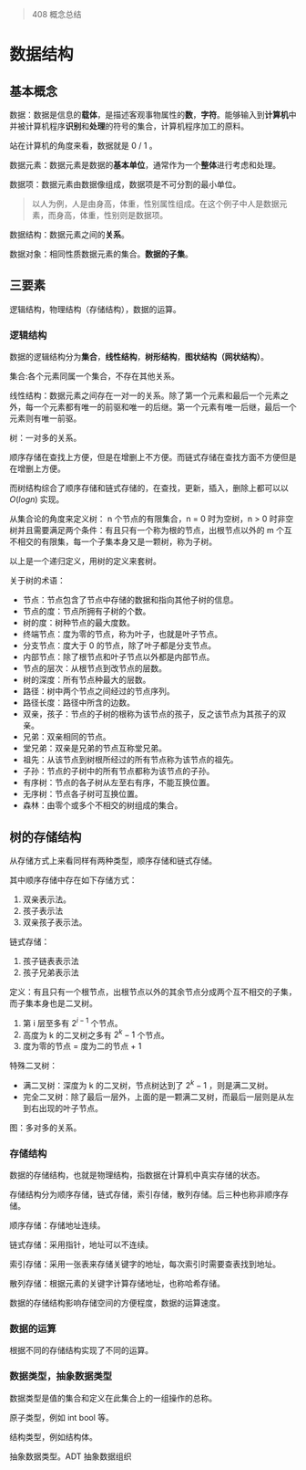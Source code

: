 > 408 概念总结

# 数据结构

## 基本概念

数据：数据是信息的**载体**，是描述客观事物属性的**数**，**字符**。能够输入到**计算机**中并被计算机程序**识别**和**处理**的符号的集合，计算机程序加工的原料。

站在计算机的角度来看，数据就是 0 / 1 。

数据元素：数据元素是数据的**基本单位**，通常作为一个**整体**进行考虑和处理。

数据项：数据元素由数据像组成，数据项是不可分割的最小单位。

> 以人为例，人是由身高，体重，性别属性组成。在这个例子中人是数据元素，而身高，体重，性别则是数据项。

数据结构：数据元素之间的**关系**。

数据对象：相同性质数据元素的集合。**数据的子集**。

## 三要素

逻辑结构，物理结构（存储结构），数据的运算。

### 逻辑结构

数据的逻辑结构分为**集合**，**线性结构**，**树形结构**，**图状结构（网状结构）**。

集合:各个元素同属一个集合，不存在其他关系。

线性结构：数据元素之间存在一对一的关系。除了第一个元素和最后一个元素之外，每一个元素都有唯一的前驱和唯一的后继。第一个元素有唯一后继，最后一个元素则有唯一前驱。

树：一对多的关系。

顺序存储在查找上方便，但是在增删上不方便。而链式存储在查找方面不方便但是在增删上方便。

而树结构综合了顺序存储和链式存储的，在查找，更新，插入，删除上都可以以 $O(logn)$ 实现。

从集合论的角度来定义树： n 个节点的有限集合，n = 0 时为空树，n > 0 时非空树并且需要满足两个条件：有且只有一个称为根的节点，出根节点以外的 m 个互不相交的有限集，每一个子集本身又是一颗树，称为子树。

以上是一个递归定义，用树的定义来套树。

关于树的术语：
* 节点：节点包含了节点中存储的数据和指向其他子树的信息。
* 节点的度：节点所拥有子树的个数。
* 树的度：树种节点的最大度数。
* 终端节点：度为零的节点，称为叶子，也就是叶子节点。
* 分支节点：度大于 0 的节点，除了叶子都是分支节点。
* 内部节点：除了根节点和叶子节点以外都是内部节点。
* 节点的层次：从根节点到改节点的层数。
* 树的深度：所有节点种最大的层数。
* 路径：树中两个节点之间经过的节点序列。
* 路径长度：路径中所含的边数。
* 双亲，孩子：节点的子树的根称为该节点的孩子，反之该节点为其孩子的双亲。
* 兄弟：双亲相同的节点。
* 堂兄弟：双亲是兄弟的节点互称堂兄弟。
* 祖先：从该节点到树根所经过的所有节点称为该节点的祖先。
* 子孙：节点的子树中的所有节点都称为该节点的子孙。
* 有序树：节点的各子树从左至右有序，不能互换位置。
* 无序树：节点各子树可互换位置。
* 森林：由零个或多个不相交的树组成的集合。

## 树的存储结构
从存储方式上来看同样有两种类型，顺序存储和链式存储。

其中顺序存储中存在如下存储方式：
1. 双亲表示法。
2. 孩子表示法
3. 双亲孩子表示法。

链式存储：
1. 孩子链表表示法
2. 孩子兄弟表示法

定义：有且只有一个根节点，出根节点以外的其余节点分成两个互不相交的子集，而子集本身也是二叉树。

1. 第 i 层至多有 $2^{i-1}$ 个节点。
2. 高度为 k 的二叉树之多有 $2^k - 1$ 个节点。
3. 度为零的节点 = 度为二的节点 + 1

特殊二叉树：
* 满二叉树：深度为 k 的二叉树，节点树达到了 $2^k - 1$ ，则是满二叉树。
* 完全二叉树：除了最后一层外，上面的是一颗满二叉树，而最后一层则是从左到右出现的叶子节点。 

图：多对多的关系。

### 存储结构

数据的存储结构，也就是物理结构，指数据在计算机中真实存储的状态。

存储结构分为顺序存储，链式存储，索引存储，散列存储。后三种也称非顺序存储。

顺序存储：存储地址连续。

链式存储：采用指针，地址可以不连续。

索引存储：采用一张表来存储关键字的地址，每次索引时需要查表找到地址。

散列存储：根据元素的关键字计算存储地址，也称哈希存储。

数据的存储结构影响存储空间的方便程度，数据的运算速度。

### 数据的运算

根据不同的存储结构实现了不同的运算。

### 数据类型，抽象数据类型

数据类型是值的集合和定义在此集合上的一组操作的总称。

原子类型，例如 int bool 等。

结构类型，例如结构体。

抽象数据类型。ADT 抽象数据组织

